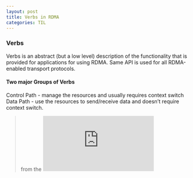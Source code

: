 ```yaml
---
layout: post
title: Verbs in RDMA
categories: TIL
---
```

### Verbs
Verbs is an abstract (but a low level) description of the functionality that is provided for applications for using RDMA.
Same API is used for all RDMA-enabled transport protocols.

#### Two major Groups of Verbs
Control Path - manage the resources and usually requires context switch 
Data Path - use the resources to send/receive data and doesn’t require context switch.

> from the ![document](https://www.csm.ornl.gov/workshops/openshmem2014/documents/presentations_and_tutorials/Tutorials/Verbs%20programming%20tutorial-final.pdf)
